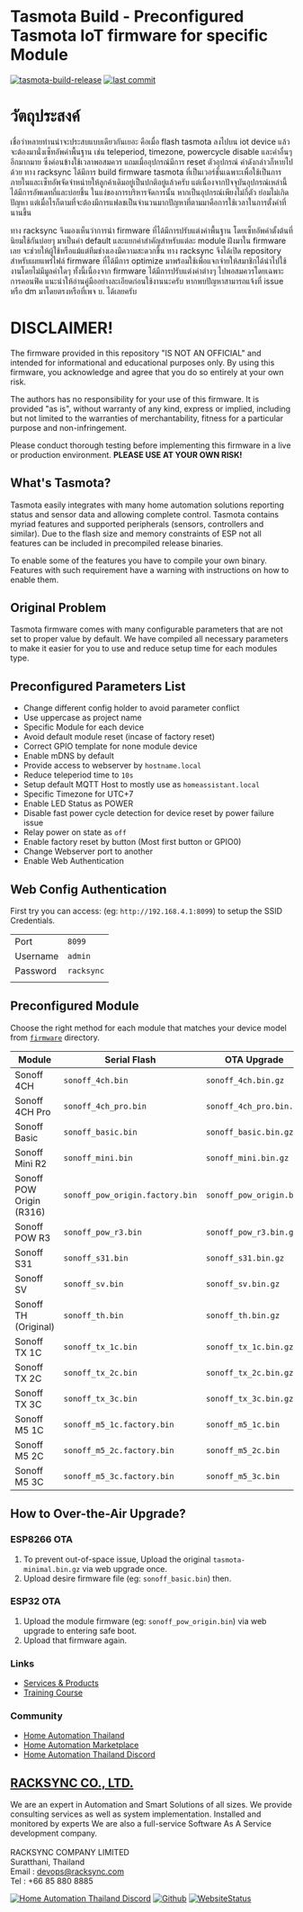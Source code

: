 # Tasmota Build - Preconfigured Tasmota IoT firmware for specific Module

[![tasmota-build-release](https://img.shields.io/github/v/release/racksync/tasmota-build)](https://github.com/racksync/tasmota-build) [![last commit](https://img.shields.io/github/last-commit/racksync/tasmota-build)](https://github.com/racksync/tasmota-build)

# วัตถุประสงค์
เชื่อว่าหลายท่านน่าจะประสบแบบเดียวกันเยอะ คือเมื่อ flash tasmota ลงไปบน iot device แล้วจะต้องมานั่งเซ็ทอัพค่าพื้นฐาน เช่น teleperiod, timezone, powercycle disable และค่าอื่นๆ อีกมากมาย ซึ่งค่อนข้างใช้เวลาพอสมควร แถมเมื่ออุปกรณ์มีการ reset ตัวอุปกรณ์ ค่าดังกล่าวก็หายไปด้วย
ทาง racksync ได้มีการ build firmware tasmota ที่เป็นเวอร์ชั่นเฉพาะเพื่อใช้เป็นการภายในและเซ็ทอัพจัดจำหน่ายให้ลูกค้าเดิมอยู่เป็นปกติอยู่แล้วครับ แต่เนื่องจากปัจจุบันอุปกรณ์เหล่านี้ได้มีการอัพเดทถี่และบ่อยขึ้น ในแง่ของการบริหารจัดการนั้น หากเป็นอุปกรณ์เพียงไม่กี่ตัว ย่อมไม่เกิดปัญหา แต่เมื่อไรก็ตามที่จะต้องมีการแฟลชเป็นจำนวนมากปัญหาที่ตามมาคือการใช้เวลาในการตั้งค่าที่นานขึ้น

ทาง racksync จึงมองเห็นว่าการนำ firmware ที่ได้มีการปรับแต่งค่าพื้นฐาน  โดยเซ็ทอัพค่าตั้งต้นที่นิยมใช้กันบ่อยๆ มาเป็นค่า default และแยกค่าสำคัญสำหรับแต่ละ module ฝังมาใน firmware เลย จะช่วยให้ผู้ใช้หรือแม้แต่ทีมช่างเองมีความสะดวกขึ้น 
ทาง racksync จึงได้เปิด repository สำหรับเผยแพร่ไฟล์ firmware ที่ได้มีการ optimize มาพร้อมใช้เพื่อแจกจ่ายให้สมาชิกได้นำไปใช้งานโดยไม่มีมูลค่าใดๆ
ทั้งนี้เนื่องจาก firmware ได้มีการปรับแต่งค่าต่างๆ ไปพอสมควรโดยเฉพาะการคอนฟิค แนะนำให้อ่านคู่มืออย่างละเอียดก่อนใช้งานนะครับ
หากพบปัญหาสามารถแจ้งที่ issue หรือ dm มาโดยตรงหรือที่เพจ บ. ได้เลยครับ



# DISCLAIMER!

The firmware provided in this repository "IS NOT AN OFFICIAL" and intended for informational and educational purposes only. By using this firmware, you acknowledge and agree that you do so entirely at your own risk.

The authors has no responsibility for your use of this firmware. It is provided "as is", without warranty of any kind, express or implied, including but not limited to the warranties of merchantability, fitness for a particular purpose and non-infringement.

Please conduct thorough testing before implementing this firmware in a live or production environment. **PLEASE USE AT YOUR OWN RISK!**


## What's Tasmota?

Tasmota easily integrates with many home automation solutions reporting status and sensor data and allowing complete control. Tasmota contains myriad features and supported peripherals (sensors, controllers and similar). Due to the flash size and memory constraints of ESP not all features can be included in precompiled release binaries.

To enable some of the features you have to compile your own binary. Features with such requirement have a warning with instructions on how to enable them.

## Original Problem

Tasmota firmware comes with many configurable parameters that are not set to proper value by default. We have compiled all necessary parameters to make it easier for you to use and reduce setup time for each modules type.


## Preconfigured Parameters List

- Change different config holder to avoid parameter conflict 
- Use uppercase as project name 
- Specific Module for each device
- Avoid default module reset (incase of factory reset)  
- Correct GPIO template for none module device 
- Enable mDNS by default 
- Provide access to webserver by  ```hostname.local``` 
- Reduce teleperiod time to ```10s``` 
- Setup default MQTT Host to mostly use as ```homeassistant.local``` 
- Specific Timezone for UTC+7 
- Enable LED Status as POWER 
- Disable fast power cycle detection for device reset by power failure issue
- Relay power on state as ```off``` 
- Enable factory reset by button (Most first button or GPIO0) 
- Change Webserver port to another 
- Enable Web Authentication 

## Web Config Authentication

First try you can access: (eg: ```http://192.168.4.1:8099```) to setup the SSID Credentials. 

|                            |                      |
| ------------------------- | ----------------------------------  |
|  Port                     | ```8099```                  |
|  Username               | ```admin```                   |
|  Password             |      ```racksync```            | 
|                            |                      |



## Preconfigured Module



Choose the right method for each module that matches your device model from  [```firmware```](https://github.com/racksync/tasmota-build/tree/main/firmware) directory.

| Module                    | Serial Flash                          | OTA Upgrade                            |
| ------------------------- | ------------------------------------- | ----------------------------------------   |
|  Sonoff 4CH               | ```sonoff_4ch.bin```                  | ```sonoff_4ch.bin.gz```                     |       
|  Sonoff 4CH Pro           | ```sonoff_4ch_pro.bin```              | ```sonoff_4ch_pro.bin.gz```                |  
|  Sonoff Basic             | ```sonoff_basic.bin```                | ```sonoff_basic.bin.gz```                  |  
|  Sonoff Mini R2           |   ```sonoff_mini.bin```               |     ```sonoff_mini.bin.gz```             |
|  Sonoff POW Origin (R316) | ```sonoff_pow_origin.factory.bin```   |    ```sonoff_pow_origin.bin```             |
|  Sonoff POW R3            | ```sonoff_pow_r3.bin```               |  ```sonoff_pow_r3.bin.gz```             |
|  Sonoff S31               |```sonoff_s31.bin```                   |  ```sonoff_s31.bin.gz```               |
|  Sonoff SV                | ```sonoff_sv.bin```                   |    ```sonoff_sv.bin.gz```                |
|  Sonoff TH (Original)     | ```sonoff_th.bin```                   |        ```sonoff_th.bin.gz```          |
|  Sonoff TX 1C             |  ```sonoff_tx_1c.bin```               |  ```sonoff_tx_1c.bin.gz```             |
|  Sonoff TX 2C             | ```sonoff_tx_2c.bin```                |    ```sonoff_tx_2c.bin.gz```                |
|  Sonoff TX 3C             |  ```sonoff_tx_3c.bin```               |     ```sonoff_tx_3c.bin.gz```               |
|  Sonoff M5 1C             |    ```sonoff_m5_1c.factory.bin```     | ```sonoff_m5_1c.bin```                     |
|  Sonoff M5 2C             | ```sonoff_m5_2c.factory.bin```        | ```sonoff_m5_2c.bin```                     |
|  Sonoff M5 3C             |  ```sonoff_m5_3c.factory.bin```       |      ```sonoff_m5_3c.bin```                |

## How to Over-the-Air Upgrade?

### ESP8266 OTA 

1. To prevent out-of-space issue, Upload the original ```tasmota-minimal.bin.gz``` via web upgrade once.
2. Upload desire firmware file (eg: ```sonoff_basic.bin```) then.

### ESP32 OTA

1. Upload the module firmware (eg: ```sonoff_pow_origin.bin```) via web upgrade to entering safe boot.
2. Upload that firmware again. 


<!-- ![racksync-screenshot](https://github.com/racksync/hass-addons-cloudflared-tunnel/blob/main/zerotrust/screenshot.png?raw=true) -->

### Links

- [Services & Products](http://racksync.com)
- [Training Course](https://facebook.com/racksync)

### Community

- [Home Automation Thailand](https://www.facebook.com/groups/hathailand)
- [Home Automation Marketplace](https://www.facebook.com/groups/hatmarketplace)
- [Home Automation Thailand Discord](https://discord.gg/Wc5CwnWkp4) 

## [RACKSYNC CO., LTD.](https://racksync.com)

We are an expert in Automation and Smart Solutions of all sizes. We provide consulting services as well as system implementation. Installed and monitored by experts We are also a full-service Software As A Service development company.
\
\
RACKSYNC COMPANY LIMITED \
Suratthani, Thailand  \
Email : devops@racksync.com \
Tel : +66 85 880 8885 

[![Home Automation Thailand Discord](https://img.shields.io/discord/986181205504438345?style=for-the-badge)](https://discord.gg/Wc5CwnWkp4) [![Github](https://img.shields.io/github/followers/racksync?style=for-the-badge)](https://github.com/racksync) 
[![WebsiteStatus](https://img.shields.io/website?down_color=grey&down_message=Offline&style=for-the-badge&up_color=green&up_message=Online&url=https%3A%2F%2Fracksync.com)](https://racksync.com)



